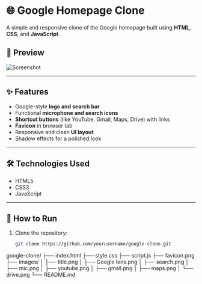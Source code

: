 # 🌐 Google Homepage Clone

A simple and responsive clone of the Google homepage built using **HTML**, **CSS**, and **JavaScript**.

## 📸 Preview

![Screenshot](screenshot.png) <!-- Replace with your actual screenshot path -->

---

## ✨ Features

- Google-style **logo and search bar**
- Functional **microphone and search icons**
- **Shortcut buttons** (like YouTube, Gmail, Maps, Drive) with links
- **Favicon** in browser tab
- Responsive and clean **UI layout**
- Shadow effects for a polished look

---

## 🛠️ Technologies Used

- HTML5  
- CSS3  
- JavaScript

---

## 🚀 How to Run

1. Clone the repository:
   ```bash
   git clone https://github.com/yourusername/google-clone.git

google-clone/
├── index.html
├── style.css
├── script.js
├── favicon.png
├── images/
│   ├── title.png
│   ├── Google lens.png
│   ├── search.png
│   ├── mic.png
│   ├── youtube.png
│   ├── gmail.png
│   ├── maps.png
│   └── drive.png
└── README.md

